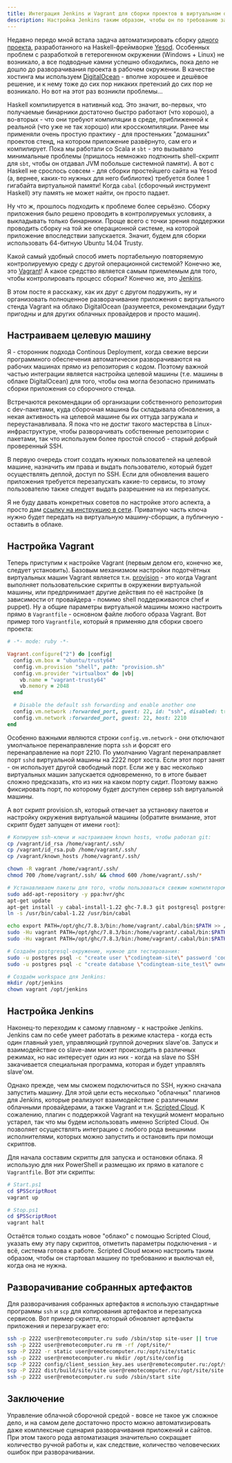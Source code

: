 ```yaml
---
title: Интеграция Jenkins и Vagrant для сборки проектов в виртуальном окружении
description: Настройка Jenkins таким образом, чтобы он по требованию запускал виртуальное окружение в Vagrant с помощью VirtualBox.
---
```


Недавно передо мной встала задача автоматизировать сборку
[одного проекта](https://github.com/codingteam/codingteam.org.ru), разработанного на Haskell-фреймворке
[Yesod](http://www.yesodweb.com/). Особенных проблем с разработкой в гетерогенном окружении (Windows + Linux) не
возникало, а все подводные камни успешно обходились, пока дело не дошло до разворачивания проекта в рабочем окружении. В
качестве хостинга мы используем [DigitalOcean](https://www.digitalocean.com/) - вполне хорошее и дешёвое решение, и к
нему тоже до сих пор никаких претензий до сих пор не возникало. Но вот на этот раз возникли проблемы...

Haskell компилируется в нативный код. Это значит, во-первых, что получаемые бинарники достаточно быстро работают (что
хорошо), а во-вторых - что они требуют компиляции в среде, приближенной к реальной (что уже не так хорошо) или
кросскомпиляции. Ранее мы применяли очень простую практику - для простеньких "домашних" проектов стенд, на котором
приложение развёрнуто, сам его и компилирует. Пока мы работали со Scala и `sbt` - это вызывало минимальные проблемы
(пришлось немножко подтюнить shell-скрипт для `sbt`, чтобы он отдавал JVM побольше системной памяти). А вот с Haskell не
срослось совсем - для сборки простейшего сайта на Yesod (а, вернее, каких-то нужных для него библиотек) требуется более
1 гигабайта виртуальной памяти! Когда `cabal` (сборочный инструмент Haskell) эту память не может найти, он просто
падает.

Ну что ж, прошлось подходить к проблеме более серьёзно. Сборку приложения было решено проводить в контролируемых
условиях, а выкладывать только бинарники. Проще всего с точки зрения поддержки проводить сборку на той же операционной
системе, на которой приложение впоследствии запускается. Значит, будем для сборки использовать 64-битную Ubuntu 14.04
Trusty.

Какой самый удобный способ иметь портабельную повторяемую контролируемую среду с другой операционной системой? Конечно
же, это [Vagrant](https://www.vagrantup.com/)! А какое средство является самым приемлемым для того, чтобы контролировать
процесс сборки? Конечно же, это [Jenkins](http://jenkins-ci.org/).

В этом посте я расскажу, как их друг с другом подружить, ну и организовать полноценное разворачивание приложения с
виртуального стенда Vagrant на облако DigitalOcean (разумеется, рекомендации будут пригодны и для других облачных
провайдеров и просто машин).

## Настраиваем целевую машину

Я - сторонник подхода Continous Deployment, когда свежие версии программного обеспечения автоматически разворачиваются
на рабочих машинах прямо из репозитория с кодом. Поэтому важной частью интеграции является настройка целевой машины
(т.е. машины в облаке DigitalOcean) для того, чтобы она могла безопасно принимать сборки приложения со сборочного
стенда.

Встречаются рекомендации об организации собственного репозитория с dev-пакетами, куда сборочная машина бы складывала
обновления, а некая активность на целевой машине бы их оттуда загружала и переустанавливала. Я пока что не достиг такого
мастерства в Linux-инфраструктуре, чтобы разворачивать собственные репозитории с пакетами, так что используем более
простой способ - старый добрый проверенный SSH.

В первую очередь стоит создать нужных пользователей на целевой машине, назначить им права и выдать пользователю, который
будет осуществлять деплой, доступ по SSH. Если для обновления вашего приложения требуется перезапускать какие-то
сервисы, то этому пользователю также следует выдать разрешение на их перезапуск.

Я не буду давать конкретных советов по настройке этого аспекта, а просто дам
[ссылку на инструкцию в сети](https://www.debian-administration.org/article/530/SSH_with_authentication_key_instead_of_password). Приватную
часть ключа нужно будет передать на виртуальную машину-сборщик, а публичную - оставить в облаке.

## Настройка Vagrant

Теперь приступим к настройке Vagrant (первым делом его, конечно же, следует установить). Базовым механизмом настройки
подотчётных виртуальных машин Vagrant является т.н. [provision](http://docs.vagrantup.com/v2/cli/provision.html) - это
когда Vagrant выполняет пользовательские скрипты в окружении виртуальной машины, или предпринимает другие действия по её
настройке (в зависимости от провайдера - помимо shell поддерживаются chef и puppet). Ну а общие параметры виртуальной
машины можно настроить прямо в `Vagrantfile` - основном файле любого образа Vagrant. Вот пример того `Vagrantfile`,
который я применяю для сборки своего проекта:

```ruby
# -*- mode: ruby -*-

Vagrant.configure("2") do |config|
  config.vm.box = "ubuntu/trusty64"
  config.vm.provision "shell", path: "provision.sh"
  config.vm.provider "virtualbox" do |vb|
    vb.name = "vagrant-trusty64"
    vb.memory = 2048
  end

  # Disable the default ssh forwarding and enable another one
  config.vm.network :forwarded_port, guest: 22, id: "ssh", disabled: true
  config.vm.network :forwarded_port, guest: 22, host: 2210
end
```

Особенно важными являются строки `config.vm.network` - они отключают умолчальное перенаправление порта `ssh` и форсят
его перенаправление на порт 2210. По умолчанию Vagrant перенаправляет порт `sshd` виртуальной машины на 2222 порт
хоста. Если этот порт занят - он использует другой свободный порт. Если же у вас несколько виртуальных машин запускается
одновременно, то в итоге бывает сложно предсказать, кто из них на каком порту сидит. Поэтому важно фиксировать порт, по
которому будет доступен сервер ssh виртуальной машины.

А вот скрипт provision.sh, который отвечает за установку пакетов и настройку окружения виртуальной машины (обратите
внимание, этот скрипт будет запущен от имени `root`):

```bash
# Копируем ssh-ключи и настраиваем known hosts, чтобы работал git:
cp /vagrant/id_rsa /home/vagrant/.ssh/
cp /vagrant/id_rsa.pub /home/vagrant/.ssh/
cp /vagrant/known_hosts /home/vagrant/.ssh/

chown -R vagrant /home/vagrant/.ssh/
chmod 700 /home/vagrant/.ssh/ && chmod 600 /home/vagrant/.ssh/*

# Устанавливаем пакеты для того, чтобы пользоваться свежим компилятором Haskell, и обновляем инструменты:
sudo add-apt-repository -y ppa:hvr/ghc
apt-get update
apt-get install -y cabal-install-1.22 ghc-7.8.3 git postgresql postgresql-server-dev-9.3 openjdk-7-jre-headless zlib1g-dev
ln -s /usr/bin/cabal-1.22 /usr/bin/cabal

echo export PATH=/opt/ghc/7.8.3/bin:/home/vagrant/.cabal/bin:$PATH >> /home/vagrant/.profile
sudo -Hu vagrant PATH=/opt/ghc/7.8.3/bin:/home/vagrant/.cabal/bin:$PATH cabal update
sudo -Hu vagrant PATH=/opt/ghc/7.8.3/bin:/home/vagrant/.cabal/bin:$PATH cabal install alex happy yesod-bin

# Создаём postgresql-окружение, нужное для тестирования:
sudo -u postgres psql -c "create user \"codingteam-site\" password 'codingteam-site';"
sudo -u postgres psql -c "create database \"codingteam-site_test\" owner \"codingteam-site\" encoding 'utf-8';"

# Создаём workspace для Jenkins:
mkdir /opt/jenkins
chown vagrant /opt/jenkins
```

## Настройка Jenkins
Наконец-то переходим к самому главному - к настройке Jenkins. Jenkins сам по себе умеет работать в режиме кластера -
когда есть один главный узел, управляющий группой дочерних slave'ов. Запуск и взаимодействие со slave-ами может
происходить в различных режимах, но нас интересует один из них - когда на slave по SSH закачивается специальная
программа, которая и будет управлять slave'ом.

Однако прежде, чем мы сможем подключиться по SSH, нужно сначала запустить машину. Для этой цели есть несколько
"облачных" плагинов для Jenkins, которые реализуют взаимодействие с различными облачными провайдерами, а также Vagrant и
т.н. [Scripted Cloud](https://wiki.jenkins-ci.org/display/JENKINS/Scripted+Cloud+plugin). К сожалению, плагин с
поддержкой Vagrant на текущий момент морально устарел, так что мы будем использовать именно Scripted Cloud. Он позволяет
осуществлять интеграцию с любого рода внешними исполнителями, которых можно запустить и остановить при помощи скриптов.

Для начала составим скрипты для запуска и остановки облака. Я использую для них PowerShell и размещаю их прямо в
каталоге с `Vagrantfile`. Вот эти скрипты:

```powershell
# Start.ps1
cd $PSScriptRoot
vagrant up
```

```powershell
# Stop.ps1
cd $PSScriptRoot
vagrant halt
```

Остаётся только создать новое "облако" с помощью Scripted Cloud, указать ему эту пару скриптов, отметить параметры
подключения - и всё, система готова к работе. Scripted Cloud можно настроить таким образом, чтобы он стартовал машину по
требованию и выключал её, когда она не нужна.

## Разворачивание собранных артефактов
Для разворачивания собранных артефактов я использую стандартные программы `ssh` и `scp` для копирования артефактов и
перезапуска сервисов. Вот пример скрипта, который обновляет артефакты приложения и перезагружает его:

```bash
ssh -p 2222 user@remotecomputer.ru sudo /sbin/stop site-user || true
ssh -p 2222 user@remotecomputer.ru rm -rf /opt/site/*
scp -P 2222 -r static user@remotecomputer.ru:/opt/site/static
ssh -p 2222 user@remotecomputer.ru mkdir /opt/site/config
scp -P 2222 config/client_session_key.aes user@remotecomputer.ru:/opt/site/config/client_session_key.aes
scp -P 2222 dist/build/site/site user@remotecomputer.ru:/opt/site/site
ssh -p 2222 user@remotecomputer.ru sudo /sbin/start site
```

## Заключение
Управление облачной сборочной средой - вовсе не такое уж сложное дело, и на самом деле достаточно просто можно
автоматизировать даже комплексные сценария разворачивания приложений и сайтов. При этом такого рода автоматизация
значительно сокращает количество ручной работы и, как следствие, количество человеческих ошибок при разворачивании.
